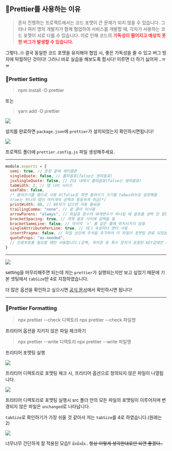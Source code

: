 ## 🦮Prettier를 사용하는 이유

>혼자 진행하는 프로젝트에서는 코드 포맷이 큰 문제가 되지 않을 수 있습니다. 그러나 여러 명의 개발자가 함께 협업하여 서비스를 개발할 때, 각자가 사용하는 코드 포맷이 서로 다를 수 있습니다. 이로 인해 코드의 <span style="color: #ff3333;">**가독성이 떨어지고 예상치 못한 버그가 발생할 수 있습니다.**</span>

그렇다..🙄 결국 동일한 코드 포맷을 유지해야 협업 시, 좋은 가독성을 줄 수 있고 버그 방지에 탁월하단 것이다! 그러니 바로 실습을 해보도록 합시다! 미루면 더 하기 싫어져 ..ㅠㅠ

### 🦄Prettier Setting

>npm install -D prettier

또는

>yarn add -D prettier

<img src="/images/publishing_study/12/image1.webp"/>

설치를 완료하면 `package.json`에 `prettier`가 설치되었는지 확인하시면됩니다!

<img src="/images/publishing_study/12/image2.webp"/>

프로젝트 폴더에 `prettier.config.js` 파일 생성해주세요.

***

```javascript
module.exports = {
  semi: true, // 문장 끝에 세미콜론
  singleQuote: false, // 홑따옴표(false는 쌍따옴표)
  jsxSingleQuote: false, // JSX 내에서 홑따옴표(false는 쌍따옴표)
  tabWidth: 2, // 탭 너비 사이즈
  useTabs: false,
  /* 들여쓰기를 탭으로 사용 X(false로 하면 들여쓰기 크기를 tabwidth로 설정해줌
  true는 하나의 탭이 여러개의 공백과 동등하게 취급)*/
  printWidth: 80, // 80자가 넘으면 자동 줄바꿈
  trailingComma: "none", // 끝 콤마 미사용
  arrowParens: "always", // 화살표 함수의 매개변수가 하나일 때 괄호를 생략 안 함(생략은 avoid)
  bracketSpacing: true, // 객체 괄호 사이에 공백을 둠
  bracketSameLine: false, // 마지막 '>' 를 같은 줄에 위치시키지 않음
  singleAttributePerLine: true, // 태그 속성마다 엔터 사용
  insertPragma: false, // 파일 상단에 주석을 추가하여 이 파일이 포맷팅 완료 되었음을 표시
  quoteProps: "as-needed",
  // 인용부호를 필요할 때만 사용합니다.(공백, 하이픈 등 특수 문자가 포함된 KEY값에만 사용)
}
```

***

<img src="/images/publishing_study/12/image3.webp"/>


setting을 마무리해주면 되는데 저는 `prettier`가 실행되는지만 보고 싶었기 때문에 기본 셋팅에서 `tabSize`만 4로 지정하였습니다.

더 많은 옵션을 확인하고 싶으시면 [공식 문서](https://prettier.io/docs/en/options)에서 확인하시면 됩니다!



***

### 🦄Prettier Formatting

>npx prettier --check 디렉토리
npx prettier --check 파일명

프리티어 옵션을 지키지 않은 파일 체크하기

>npx prettier --write 디렉토리
npx prettier --write 파일명

프리티어 포맷팅 실행

<img src="/images/publishing_study/12/image4.webp"/>

프리티어 디렉토리로 포맷팅 체크 시, 프리티어 옵션으로 정의되지 않은 파일이 나열됩니다.

<img src="/images/publishing_study/12/image5.webp"/>

프리티어 디렉토리로 포맷팅 실행시 src 폴더 안의 모든 파일의 포맷팅이 이루어지며 변경되지 않은 파일은 `unchanged`로 나타납니다.

`tabSize`로 확인하기가 가장 쉬울 것 같아서 저는 `tabSize`를 4로 하였습니다.(원래는 2)

<img src="/images/publishing_study/12/image6.webp"/>

너무너무 간단하게 잘 적용된 모습!! 👍👍👍.. <s>항상 이렇게 생각한대로만 되면 좋겠다..</s>

